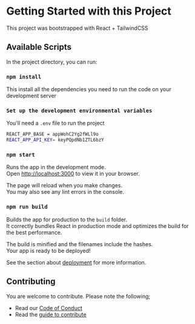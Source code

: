 # Getting Started with this Project

This project was bootstrapped with React + TailwindCSS 

## Available Scripts

In the project directory, you can run:
### `npm install`
This install all the dependencies you need to run the code on your development server

###  `Set up the development environmental variables`

You'll need a `.env` file to run the project

```bash
REACT_APP_BASE = appWohC2Yg2fWLl9o
REACT_APP_API_KEY= keyPQpdNb1ZTL6bzY
```

### `npm start`

Runs the app in the development mode.\
Open [http://localhost:3000](http://localhost:3000) to view it in your browser.

The page will reload when you make changes.\
You may also see any lint errors in the console.

### `npm run build`

Builds the app for production to the `build` folder.\
It correctly bundles React in production mode and optimizes the build for the best performance.

The build is minified and the filenames include the hashes.\
Your app is ready to be deployed!

See the section about [deployment](https://facebook.github.io/create-react-app/docs/deployment) for more information.



## Contributing

You are welcome to contribute. Please note the following;

- Read our [Code of Conduct](https://github.com/faradayafrica/.github/blob/main/code_of_conduct.md)
- Read the [guide to contribute](./contributing.md)
